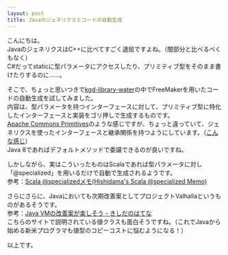 ```yaml
---
layout: post
title: Javaのジェネリクスとコードの自動生成
---
```


こんにちは。  
JavaのジェネリクスはC++に比べてすごく退屈ですよね。（闇部分と比べるべくもなく）  
C#だってstaticに型パラメータにアクセスしたり、プリミティブ型をそのまま書けたりするのに……。

そこで、ちょっと思いつきで[kgd-library-water](https://github.com/t-kgd/kgd-library-water)の中でFreeMakerを用いたコードの自動生成を試してみました。  
内容は、型パラメータを持つインターフェースに対して、プリミティブ型に特化したインターフェースと実装をゴリ押しで生成するものです。  
[Apache Commons Primitives](http://commons.apache.org/proper/commons-primitives/apidocs/)のような感じですが、ちょっと違っていて、ジェネリクスを使ったインターフェースと継承関係を持つようにしています。（[こんな感じ](https://github.com/t-kgd/kgd-library-water-java-core/blob/master/src/main/java/jp/gr/java_conf/kgd/library/water/java/core/value/IntPoint2.java)）  
Java 8であればデフォルトメソッドで委譲できるのが良いですね。  

しかしながら、実はこういったものはScalaであれば型パラメータに対し「@specialized」を用いるだけで自動で生成されるようです。  
参考：[Scala @specializedメモ(Hishidama's Scala @specialized Memo)](http://www.ne.jp/asahi/hishidama/home/tech/scala/annotation/specialized.html)

さらにさらに、Javaにおいても次期改善案としてプロジェクトValhallaというものがあるそうです。  
参考：[Java VMの改善案が楽しそう - きしだのはてな](http://d.hatena.ne.jp/nowokay/20140811)  
こちらのサイトで説明されている値クラスも面白そうですね。（これでJavaから始める新米プログラマも値型のコピーコストに悩むようになる！）

以上です。

